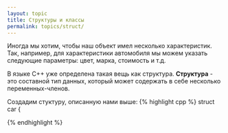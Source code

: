 ```yaml
---
layout: topic
title: Структуры и классы
permalink: topics/struct/
---
```

Иногда мы хотим, чтобы наш объект имел несколько характеристик. Так, например, для характеристики автомобиля мы можем указать следующие параметры: цвет, марка, стоимость и т.д.

В языке C++ уже определена такая вещь как структура. **Структура** - это составной тип данных, который может содержать в себе несколько переменных-членов.

Создадим стуктуру, описанную нами выше:
{% highlight cpp %}
struct car
{

{% endhighlight %}
